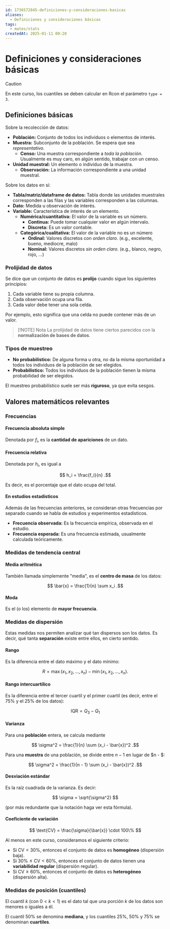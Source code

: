 ```yaml
---
id: 1736572845-definiciones-y-consideraciones-basicas
aliases:
  - Definiciones y consideraciones básicas
tags:
  - mates/stats
createdAt: 2025-01-11 00:20
---
```


# Definiciones y consideraciones básicas


> [!CAUTION]
> En este curso, los cuantiles se deben calcular en Rcon el parámetro `type = 3`.


## Definiciones básicas

Sobre la recolección de datos:

- **Población:** Conjunto de todos los individuos o elementos de interés.
- **Muestra:** Subconjunto de la población. Se espera que sea *representativo*.
  - **Censo:** Una muestra correspondiente a *toda la población*. Usualmente es muy caro, en algún sentido, trabajar con un censo.
- **Unidad muestral:** Un elemento o individuo de la muestra.
  - **Observación:** La información correspondiente a una unidad muestral.

Sobre los datos en sí:

- **Tabla/matriz/dataframe de datos:** Tabla donde las unidades muestrales corresponden a las filas y las variables corresponden a las columnas.
- **Dato:** Medida u observación de interés.
- **Variable:** Característica de interés de un elemento.
  - **Numérica/cuantitativa:** El valor de la variable es un número.
    - **Continua:** Puede tomar cualquier valor en algún intervalo.
    - **Discreta:** Es un valor contable.
  - **Categórica/cualitativa:** El valor de la variable no es un número
    - **Ordinal:** Valores discretos con *orden claro*. (e.g., excelente, bueno, mediocre, malo)
    - **Nominal:** Valores discretos *sin orden claro*. (e.g., blanco, negro, rojo, ...)

### Prolijidad de datos

Se dice que un conjunto de datos es **prolijo** cuando sigue los siguientes principios:

1. Cada variable tiene su propia columna.
2. Cada observación ocupa una fila.
3. Cada valor debe tener una sola celda.

Por ejemplo, esto significa que una celda no puede contener más de un valor.

> [!NOTE] Nota
> La prolijidad de datos tiene ciertos parecidos con la **normalización de bases de datos**.

### Tipos de muestreo

- **No probabilístico:** De alguna forma u otra, no da la misma oportunidad a todos los individuos de la población de ser elegidos.
- **Probabilístico:** Todos los individuos de la población tienen la misma probabilidad de ser elegidos.

El muestreo probabilístico suele ser más **riguroso**, ya que evita sesgos.

## Valores matemáticos relevantes

### Frecuencias

#### Frecuencia absoluta simple

Denotada por $f_i$, es la **cantidad de apariciones** de un dato.

#### Frecuencia relativa

Denotada por $h_i$, es igual a

$$
h_i = \frac{f_i}{n}
.$$

Es decir, es el porcentaje que el dato ocupa del total.

#### En estudios estadísticos

Además de las frecuencias anteriores, se consideran otras frecuencias por separado cuando se habla de estudios y experimentos estadísticos.

- **Frecuencia observada:** Es la frecuencia empírica, observada en el estudio.
- **Frecuencia esperada:** Es una frecuencia estimada, usualmente calculada teóricamente.

### Medidas de tendencia central

#### Media aritmética

También llamada simplemente "media", es el **centro de masa** de los datos:

$$
\bar{x} = \frac{1}{n} \sum x_i
.$$

#### Moda

Es el (o los) elemento de **mayor frecuencia**.

### Medidas de dispersión

Estas medidas nos permiten analizar qué tan dispersos son los datos. Es decir, qué tanta **separación** existe entre ellos, en cierto sentido.

#### Rango

Es la diferencia entre el dato máximo y el dato mínimo:

$$
R = \max(x_1, x_2, \ldots, x_n) - \min(x_1, x_2, \ldots, x_n)
.$$

#### Rango intercuartílico

Es la diferencia entre el tercer cuartil y el primer cuartil (es decir, entre el $75\%$ y el $25\%$ de los datos):

$$
\text{IQR} = Q_3 - Q_1
$$

#### Varianza

Para una **población** entera, se calcula mediante

$$
\sigma^2 = \frac{1}{n} \sum (x_i - \bar{x})^2
.$$

Para una **muestra** de una población, se divide entre $n - 1$ en lugar de $n - $:

$$
\sigma^2 = \frac{1}{n - 1} \sum (x_i - \bar{x})^2
.$$

#### Desviación estándar

Es la raíz cuadrada de la varianza. Es decir:

$$
\sigma = \sqrt{\sigma^2}
$$

(por más redundante que la notación haga ver esta fórmula).

#### Coeficiente de variación

$$
\text{CV} = \frac{\sigma}{\bar{x}} \cdot 100\%
$$

Al menos en este curso, consideramos el siguiente criterio:

- Si $\text{CV} < 30\%$, entonces el conjunto de datos es **homogéneo** (dispersión baja).
- Si $30\% \leq \text{CV} < 60\%$, entonces el conjunto de datos tienen una **variabilidad regular** (dispersión regular).
- Si $\text{CV} \geq 60\%$, entonces el conjunto de datos es **heterogéneo** (dispersión alta).

### Medidas de posición (cuantiles)

El cuantil $k$ (con $0 < k < 1$) es el dato tal que una porción $k$ de los datos son menores o iguales a él.

El cuantil $50\%$ se denomina **mediana**, y los cuantiles $25\%$, $50\%$ y $75\%$ se denominan **cuartiles**.
